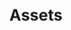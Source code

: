 ---
layout: redirect.njk
tags: level2
key: assets_de
title: Assets
redirect: /de/foundation/assets/icons/
parent: foundation_de
order: 3
---